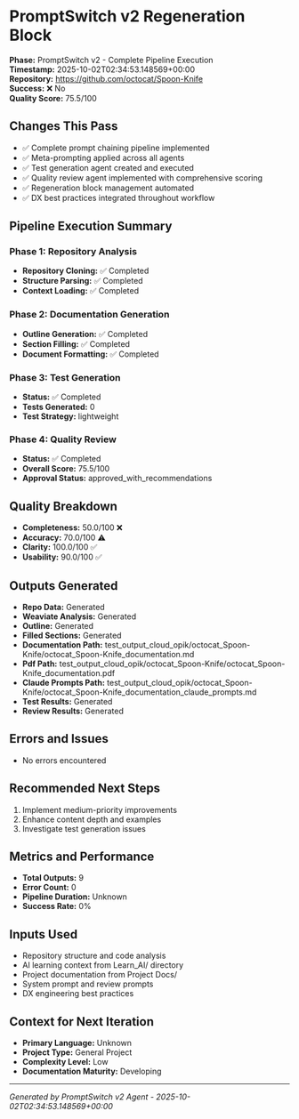 # PromptSwitch v2 Regeneration Block

**Phase:** PromptSwitch v2 - Complete Pipeline Execution  
**Timestamp:** 2025-10-02T02:34:53.148569+00:00  
**Repository:** https://github.com/octocat/Spoon-Knife  
**Success:** ❌ No  
**Quality Score:** 75.5/100

## Changes This Pass

- ✅ Complete prompt chaining pipeline implemented
- ✅ Meta-prompting applied across all agents
- ✅ Test generation agent created and executed
- ✅ Quality review agent implemented with comprehensive scoring
- ✅ Regeneration block management automated
- ✅ DX best practices integrated throughout workflow

## Pipeline Execution Summary

### Phase 1: Repository Analysis
- **Repository Cloning:** ✅ Completed
- **Structure Parsing:** ✅ Completed  
- **Context Loading:** ✅ Completed

### Phase 2: Documentation Generation
- **Outline Generation:** ✅ Completed
- **Section Filling:** ✅ Completed
- **Document Formatting:** ✅ Completed

### Phase 3: Test Generation
- **Status:** ✅ Completed
- **Tests Generated:** 0
- **Test Strategy:** lightweight

### Phase 4: Quality Review
- **Status:** ✅ Completed
- **Overall Score:** 75.5/100
- **Approval Status:** approved_with_recommendations

## Quality Breakdown

- **Completeness:** 50.0/100 ❌
- **Accuracy:** 70.0/100 ⚠️
- **Clarity:** 100.0/100 ✅
- **Usability:** 90.0/100 ✅

## Outputs Generated

- **Repo Data:** Generated
- **Weaviate Analysis:** Generated
- **Outline:** Generated
- **Filled Sections:** Generated
- **Documentation Path:** test_output_cloud_opik/octocat_Spoon-Knife/octocat_Spoon-Knife_documentation.md
- **Pdf Path:** test_output_cloud_opik/octocat_Spoon-Knife/octocat_Spoon-Knife_documentation.pdf
- **Claude Prompts Path:** test_output_cloud_opik/octocat_Spoon-Knife/octocat_Spoon-Knife_documentation_claude_prompts.md
- **Test Results:** Generated
- **Review Results:** Generated

## Errors and Issues

- No errors encountered

## Recommended Next Steps

1. Implement medium-priority improvements
2. Enhance content depth and examples
2. Investigate test generation issues

## Metrics and Performance

- **Total Outputs:** 9
- **Error Count:** 0
- **Pipeline Duration:** Unknown
- **Success Rate:** 0%

## Inputs Used

- Repository structure and code analysis
- AI learning context from Learn_AI/ directory
- Project documentation from Project Docs/
- System prompt and review prompts
- DX engineering best practices

## Context for Next Iteration

- **Primary Language:** Unknown
- **Project Type:** General Project
- **Complexity Level:** Low
- **Documentation Maturity:** Developing

---

*Generated by PromptSwitch v2 Agent - 2025-10-02T02:34:53.148569+00:00*
